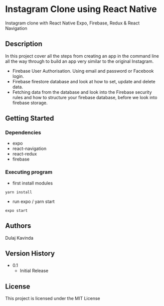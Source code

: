 # Instagram Clone using React Native

Instagram clone with React Native Expo, Firebase, Redux & React Navigation

## Description

In this project cover all the steps from creating an app in the command line all the way through to build an app very similar to the original Instagram.
  - Firebase User Authorisation. Using email and password or Facebook login.
  - Firebase firestore database and look at how to set, update and delete data.
  - Fetching data from the database and look into the Firebase security rules and how to structure your firebase database, before we look into firebase storage.

## Getting Started

### Dependencies

* expo
* react-navigation
* react-redux
* firebase

### Executing program

* first install modules
```
yarn install
```
* run expo / yarn start
```
expo start
```

## Authors

Dulaj Kavinda

## Version History

* 0.1
    * Initial Release

## License

This project is licensed under the MIT License
